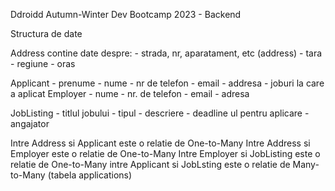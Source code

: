 Ddroidd Autumn-Winter Dev Bootcamp 2023 - Backend

Structura de date

Address contine date despre:
    - strada, nr, aparatament, etc (address)
    - tara
    - regiune
    - oras

Applicant
    - prenume
    - nume
    - nr de telefon
    - email
    - addresa
    - joburi la care a aplicat
Employer
    - nume
    - nr. de telefon
    - email
    - adresa

JobListing
    - titlul jobului
    - tipul
    - descriere
    - deadline ul pentru aplicare
    - angajator

Intre Address si Applicant este o relatie de One-to-Many
Intre Address si Employer este o relatie de One-to-Many
Intre Employer si JobListing este o relatie de One-to-Many
intre Applicant si JobLsting este o relatie de Many-to-Many (tabela applications)
            